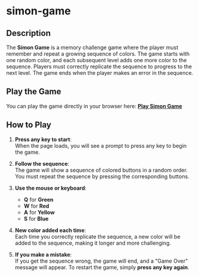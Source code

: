 # simon-game
## Description 
The **Simon Game** is a memory challenge game where the player must remember and repeat a growing sequence of colors. The game starts with one random color, and each subsequent level adds one more color to the sequence. Players must correctly replicate the sequence to progress to the next level. The game ends when the player makes an error in the sequence.
## Play the Game
You can play the game directly in your browser here:
**[Play Simon Game](https://amtrbl.github.io/simon-game/)**
## How to Play

1. **Press any key to start**:  
   When the page loads, you will see a prompt to press any key to begin the game.

2. **Follow the sequence**:  
   The game will show a sequence of colored buttons in a random order. You must repeat the sequence by pressing the corresponding buttons.
3. **Use the mouse or keyboard**:
   - **Q** for **Green**
   - **W** for **Red**
   - **A** for **Yellow**
   - **S** for **Blue**
5. **New color added each time**:  
   Each time you correctly replicate the sequence, a new color will be added to the sequence, making it longer and more challenging.

6. **If you make a mistake**:  
   If you get the sequence wrong, the game will end, and a "Game Over" message will appear. To restart the game, simply **press any key again**.
